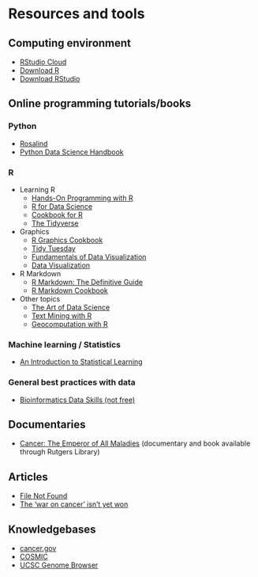 
# Resources and tools

## Computing environment
- [RStudio Cloud](rstudio.cloud)
- [Download R](https://cran.r-project.org/)
- [Download RStudio](https://www.rstudio.com/products/rstudio/download/)

## Online programming tutorials/books

### Python

- [Rosalind](https://rosalind.info/problems/locations/)
- [Python Data Science Handbook](https://jakevdp.github.io/PythonDataScienceHandbook/)

### R

- Learning R  
  - [Hands-On Programming with R](https://rstudio-education.github.io/hopr/)
  - [R for Data Science](https://r4ds.had.co.nz/)
  - [Cookbook for R](http://www.cookbook-r.com/)
  - [The Tidyverse](https://www.tidyverse.org/)
- Graphics
  - [R Graphics Cookbook](https://r-graphics.org/)
  - [Tidy Tuesday](https://github.com/rfordatascience/tidytuesday)
  - [Fundamentals of Data Visualization](https://clauswilke.com/dataviz/)
  - [Data Visualization](https://socviz.co/index.html#preface)
- R Markdown
  - [R Markdown: The Definitive Guide](https://bookdown.org/yihui/rmarkdown/)
  - [R Markdown Cookbook](https://bookdown.org/yihui/rmarkdown-cookbook/)
- Other topics
  - [The Art of Data Science](https://bookdown.org/rdpeng/artofdatascience/)
  - [Text Mining with R](https://www.tidytextmining.com/)
  - [Geocomputation with R](https://geocompr.robinlovelace.net/)

### Machine learning / Statistics
  - [An Introduction to Statistical Learning](https://www.statlearning.com/)

### General best practices with data
  - [Bioinformatics Data Skills (not free)](https://www.oreilly.com/library/view/bioinformatics-data-skills/9781449367480/)

## Documentaries
- [Cancer: The Emperor of All Maladies](https://www.pbs.org/kenburns/cancer-emperor-of-all-maladies/) (documentary and book available through Rutgers Library)

## Articles
- [File Not Found](https://www.theverge.com/22684730/students-file-folder-directory-structure-education-gen-z)
- [The ‘war on cancer’ isn’t yet won](https://www.nature.com/articles/d41586-022-00109-3)

## Knowledgebases
- [cancer.gov](https://www.cancer.gov/about-cancer)
- [COSMIC](https://cancer.sanger.ac.uk/cosmic)
- [UCSC Genome Browser](https://genome.ucsc.edu/)
